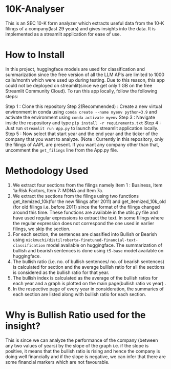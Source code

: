 # 10K-Analyser
 
This is an SEC 10-K form analyzer which extracts useful data from the 10-K filings of a company(last 29 years) and gives insights into the data. It is implemented as a streamlit application for ease of use.

# How to Install

In this project, huggingface models are used for classification and summarization since the free version of all the LLM APIs are limited to 1000 calls/month which were used up during testing. Due to this reason, this app could not be deployed on streamlit(since we get only 1 GB on the free Streamlit Community Cloud).
To run this app locally, follow the following steps:

Step 1 : Clone this repository
Step 2(Recommended) : Create a new virtual environment in conda using `conda create --name myenv python=3.9` and activate the environment using `conda activate myenv`
Step 3 : Navigate inside the respository and type `pip install -r requirements.txt`
Step 4 : Just run `streamlit run App.py` to launch the streamlit application locally.
Step 5 : Now select that start year and the end year and the ticker of the company that you want to analyze. (Note : Currently in this repository, only the filings of AAPL are present. If you want any company other than that, uncomment the `get_filings` line from the App.py file.

# Methodology Used

1. We extract four sections from the filings namely Item 1 : Business, Item 1a:Risk Factors, Item 7: MDNA and Item 7a.
2. We extract the sections from the filings using two functions get_itemized_10k(for the new filings after 2011) and get_itemized_10k_old (for old filings i.e. before 2011) since the format of the filings changed around this time. These functions are available in the utils.py file and have used regular expressions to extract the text. In some filings where the regular expression does not correspond the one used in earlier filings, we skip the section.
3. For each section, the sentences are classified into Bullish or Bearish using `nickmuchi/distilroberta-finetuned-financial-text-classification` model available on huggingface. The summarization of bullish and bearish sentences is done using `t5-base` model available on huggingface.
4. The bullish ratio (i.e. no. of bullish sentences/ no. of bearish sentences) is calculated for section and the average bullish ratio for all the sections is considered as the bullish ratio for that year.
5. The bullish index is calculated as the average of the bullish ratios for each year and a graph is plotted on the main page(bullish ratio vs year) .
6. In the respective page of every year in consideration, the summaries of each section are listed along with bullish ratio for each section.

# Why is Bullish Ratio used for the insight?
This is since we can analyze the performance of the company (between any two values of years) by the slope of the graph i.e. if the slope is positive, it means that the bullish ratio is rising and hence the company is doing well financially and if the slope is negative, we can infer that there are some financial markers which are not favourable.
